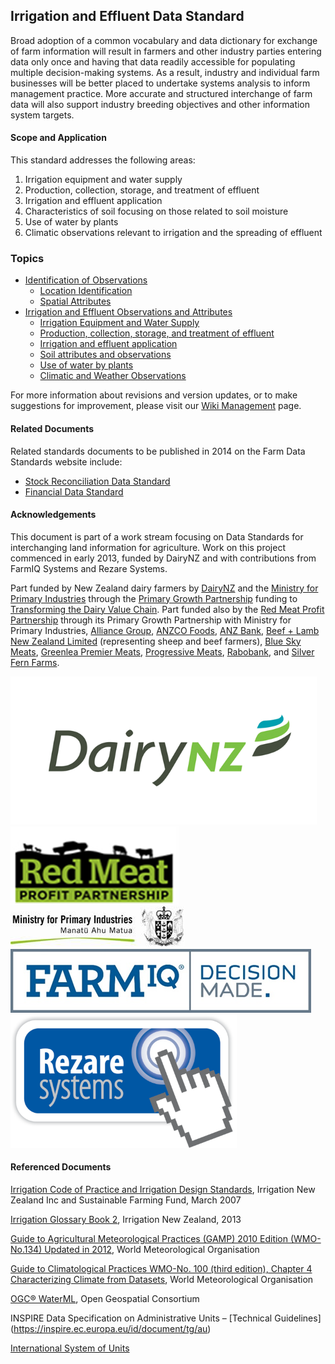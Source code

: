 ## Irrigation and Effluent Data Standard 

Broad adoption of a common vocabulary and data dictionary for exchange of farm information will result in farmers and other industry parties entering data only once and having that data readily accessible for populating multiple decision-making systems. As a result, industry and individual farm businesses will be better placed to undertake systems analysis to inform management practice. More accurate and structured interchange of farm data will also support industry breeding objectives and other information system targets.

#### Scope and Application

This standard addresses the following areas:

1.	Irrigation equipment and water supply
2.	Production, collection, storage, and treatment of effluent
3.	Irrigation and effluent application
4.	Characteristics of soil focusing on those related to soil moisture
5.	Use of water by plants
6.	Climatic observations relevant to irrigation and the spreading of effluent

### Topics
* [Identification of Observations](docs/IEDS_Identification-of-Observations.md)
  * [Location Identification](docs/IEDS_Identification-of-Observations.md#Location-Identification)
  * [Spatial Attributes](docs/IEDS_Identification-of-Observations.md#Spatial-Attributes)
* [Irrigation and Effluent Observations and Attributes](docs/IEDS_Irrigation-and-Effluent-Observations-and-Attributes.md)
  * [Irrigation Equipment and Water Supply](docs/IEDS_Irrigation-and-Effluent-Observations-and-Attributes.md#Irrigation-Equipment-and-Water-Supply)
  * [Production, collection, storage, and treatment of effluent](docs/IEDS_Irrigation-and-Effluent-Observations-and-Attributes.md#Production,-collection,-storage,-and-treatment-of-effluent)
  * [Irrigation and effluent application](docs/IEDS_Irrigation-and-Effluent-Observations-and-Attributes.md#Irrigation-and-effluent-application)
  * [Soil attributes and observations](docs/IEDS_Irrigation-and-Effluent-Observations-and-Attributes.md#Soil-attributes-and-observations)
  * [Use of water by plants](docs/IEDS_Irrigation-and-Effluent-Observations-and-Attributes.md#Use-of-water-by-plants)
  * [Climatic and Weather Observations](docs/IEDS_Irrigation-and-Effluent-Observations-and-Attributes.md#Climatic-and-Weather-Observations)

For more information about revisions and version updates, or to make suggestions for improvement, please visit our [Wiki Management](docs/IEDS_Wiki-Management.md) page.

#### Related Documents

Related standards documents to be published in 2014 on the Farm Data Standards website include:
* [Stock Reconciliation Data Standard](docs/SRDS_Portal.md)
* [Financial Data Standard](docs/FDS_Portal.md)

#### Acknowledgements

This document is part of a work stream focusing on Data Standards for interchanging land information for agriculture. Work on this project commenced in early 2013, funded by DairyNZ and with contributions from FarmIQ Systems and Rezare Systems. 

Part funded by New Zealand dairy farmers by [DairyNZ](https://www.dairynz.co.nz/) and the [Ministry for Primary Industries](https://www.mpi.govt.nz/) through the [Primary Growth Partnership](https://www.mpi.govt.nz/funding-and-programmes/sustainable-food-and-fibre-futures/primary-growth-partnership/) funding to [Transforming the Dairy Value Chain](https://www.mpi.govt.nz/funding-and-programmes/sustainable-food-and-fibre-futures/primary-growth-partnership/completed-pgp-programmes/transforming-the-dairy-value-chain/). Part funded also by the [Red Meat Profit Partnership](https://www.rmpp.co.nz/) through its Primary Growth Partnership with Ministry for Primary Industries, [Alliance Group](https://www.alliance.co.nz/), [ANZCO Foods](https://anzcofoods.com/), [ANZ Bank](https://www.anz.com.au/personal/), [Beef + Lamb New Zealand Limited](https://beeflambnz.com/) (representing sheep and beef farmers), [Blue Sky Meats](https://bluesky.co.nz/), [Greenlea Premier Meats](https://www.greenlea.co.nz/), [Progressive Meats](https://www.progressivemeats.co.nz/), [Rabobank](https://www.rabobank.com/), and [Silver Fern Farms](https://www.silverfernfarms.com/). 

![DairyNZLogo](https://github.com/Datalinker-Org/Farm-Data-Standards/blob/master/Images/DairyNZ.png)
![RMPPLogo](https://github.com/Datalinker-Org/Farm-Data-Standards/blob/master/Images/RMPP.png)
![MPILogo](https://github.com/Datalinker-Org/Farm-Data-Standards/blob/master/Images/MPI.png)
![FARMIQLogo](https://github.com/Datalinker-Org/Farm-Data-Standards/blob/master/Images/FarmIQ.png)
![RezareSystemsLogo](https://github.com/Datalinker-Org/Farm-Data-Standards/blob/master/Images/RezareSystems.png)

#### Referenced Documents 
[Irrigation Code of Practice and Irrigation Design Standards](http://www.noic.co.nz/files/Irrigation-design-COP.pdf), Irrigation New Zealand Inc and Sustainable Farming Fund, March 2007

[Irrigation Glossary Book 2](http://irrigationnz.co.nz/product/irrigation-glossary/), Irrigation New Zealand, 2013

[Guide to Agricultural Meteorological Practices (GAMP) 2010 Edition (WMO-No.134) Updated in 2012](http://www.wmo.int/pages/prog/wcp/agm/gamp/gamp_en.php), World Meteorological Organisation 

[Guide to Climatological Practices WMO-No. 100 (third edition), Chapter 4 Characterizing Climate from Datasets](http://www.wmo.int/pages/prog/wcp/ccl/guide/documents/english/WMO_100_en-chap4.pdf), World Meteorological Organisation

[OGC® WaterML](http://www.opengeospatial.org/standards/waterml), Open Geospatial Consortium

INSPIRE Data Specification on Administrative Units – [Technical Guidelines] (https://inspire.ec.europa.eu/id/document/tg/au)

[International System of Units](https://en.wikipedia.org/wiki/International_System_of_Units)
